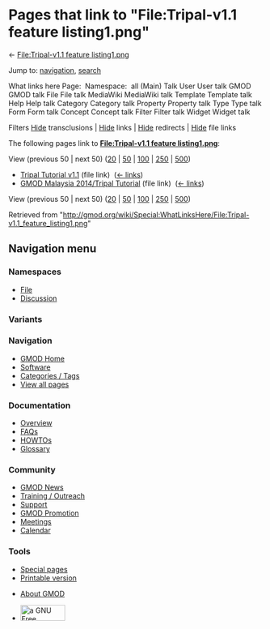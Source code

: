 <div id="mw-page-base" class="noprint">

</div>

<div id="mw-head-base" class="noprint">

</div>

<div id="content" class="mw-body" role="main">

<span id="top"></span>

<div id="mw-js-message" style="display:none;">

</div>



# <span dir="auto">Pages that link to "File:Tripal-v1.1 feature listing1.png"</span>

<div id="bodyContent">

<div id="contentSub">

← [File:Tripal-v1.1 feature
listing1.png](/wiki/File:Tripal-v1.1_feature_listing1.png "File:Tripal-v1.1 feature listing1.png")

</div>

<div id="jump-to-nav" class="mw-jump">

Jump to: [navigation](#mw-navigation), [search](#p-search)

</div>

<div id="mw-content-text">

What links here Page:  Namespace:  all (Main) Talk User User talk GMOD
GMOD talk File File talk MediaWiki MediaWiki talk Template Template talk
Help Help talk Category Category talk Property Property talk Type Type
talk Form Form talk Concept Concept talk Filter Filter talk Widget
Widget talk

Filters
[Hide](/mediawiki/index.php?title=Special:WhatLinksHere/File:Tripal-v1.1_feature_listing1.png&hidetrans=1 "Special:WhatLinksHere/File:Tripal-v1.1 feature listing1.png")
transclusions \|
[Hide](/mediawiki/index.php?title=Special:WhatLinksHere/File:Tripal-v1.1_feature_listing1.png&hidelinks=1 "Special:WhatLinksHere/File:Tripal-v1.1 feature listing1.png")
links \|
[Hide](/mediawiki/index.php?title=Special:WhatLinksHere/File:Tripal-v1.1_feature_listing1.png&hideredirs=1 "Special:WhatLinksHere/File:Tripal-v1.1 feature listing1.png")
redirects \|
[Hide](/mediawiki/index.php?title=Special:WhatLinksHere/File:Tripal-v1.1_feature_listing1.png&hideimages=1 "Special:WhatLinksHere/File:Tripal-v1.1 feature listing1.png")
file links

The following pages link to **[File:Tripal-v1.1 feature
listing1.png](/wiki/File:Tripal-v1.1_feature_listing1.png "File:Tripal-v1.1 feature listing1.png")**:

View (previous 50 \| next 50)
([20](/mediawiki/index.php?title=Special:WhatLinksHere/File:Tripal-v1.1_feature_listing1.png&limit=20 "Special:WhatLinksHere/File:Tripal-v1.1 feature listing1.png")
\|
[50](/mediawiki/index.php?title=Special:WhatLinksHere/File:Tripal-v1.1_feature_listing1.png&limit=50 "Special:WhatLinksHere/File:Tripal-v1.1 feature listing1.png")
\|
[100](/mediawiki/index.php?title=Special:WhatLinksHere/File:Tripal-v1.1_feature_listing1.png&limit=100 "Special:WhatLinksHere/File:Tripal-v1.1 feature listing1.png")
\|
[250](/mediawiki/index.php?title=Special:WhatLinksHere/File:Tripal-v1.1_feature_listing1.png&limit=250 "Special:WhatLinksHere/File:Tripal-v1.1 feature listing1.png")
\|
[500](/mediawiki/index.php?title=Special:WhatLinksHere/File:Tripal-v1.1_feature_listing1.png&limit=500 "Special:WhatLinksHere/File:Tripal-v1.1 feature listing1.png"))

- [Tripal Tutorial
  v1.1](/wiki/Tripal_Tutorial_v1.1 "Tripal Tutorial v1.1") (file link) ‎
  <span class="mw-whatlinkshere-tools">([←
  links](/mediawiki/index.php?title=Special:WhatLinksHere&target=Tripal+Tutorial+v1.1 "Special:WhatLinksHere"))</span>
- [GMOD Malaysia 2014/Tripal
  Tutorial](/wiki/GMOD_Malaysia_2014/Tripal_Tutorial "GMOD Malaysia 2014/Tripal Tutorial")
  (file link) ‎ <span class="mw-whatlinkshere-tools">([←
  links](/mediawiki/index.php?title=Special:WhatLinksHere&target=GMOD+Malaysia+2014%2FTripal+Tutorial "Special:WhatLinksHere"))</span>

View (previous 50 \| next 50)
([20](/mediawiki/index.php?title=Special:WhatLinksHere/File:Tripal-v1.1_feature_listing1.png&limit=20 "Special:WhatLinksHere/File:Tripal-v1.1 feature listing1.png")
\|
[50](/mediawiki/index.php?title=Special:WhatLinksHere/File:Tripal-v1.1_feature_listing1.png&limit=50 "Special:WhatLinksHere/File:Tripal-v1.1 feature listing1.png")
\|
[100](/mediawiki/index.php?title=Special:WhatLinksHere/File:Tripal-v1.1_feature_listing1.png&limit=100 "Special:WhatLinksHere/File:Tripal-v1.1 feature listing1.png")
\|
[250](/mediawiki/index.php?title=Special:WhatLinksHere/File:Tripal-v1.1_feature_listing1.png&limit=250 "Special:WhatLinksHere/File:Tripal-v1.1 feature listing1.png")
\|
[500](/mediawiki/index.php?title=Special:WhatLinksHere/File:Tripal-v1.1_feature_listing1.png&limit=500 "Special:WhatLinksHere/File:Tripal-v1.1 feature listing1.png"))

</div>

<div class="printfooter">

Retrieved from
"<http://gmod.org/wiki/Special:WhatLinksHere/File:Tripal-v1.1_feature_listing1.png>"

</div>

<div id="catlinks" class="catlinks catlinks-allhidden">

</div>

<div class="visualClear">

</div>

</div>

</div>

<div id="mw-navigation">

## Navigation menu

<div id="mw-head">



<div id="left-navigation">

<div id="p-namespaces" class="vectorTabs" role="navigation"
aria-labelledby="p-namespaces-label">

### Namespaces

- <span id="ca-nstab-image"><a href="/wiki/File:Tripal-v1.1_feature_listing1.png" accesskey="c"
  title="View the file page [c]">File</a></span>
- <span id="ca-talk"><a
  href="/mediawiki/index.php?title=File_talk:Tripal-v1.1_feature_listing1.png&amp;action=edit&amp;redlink=1"
  accesskey="t"
  title="Discussion about the content page [t]">Discussion</a></span>

</div>

<div id="p-variants" class="vectorMenu emptyPortlet" role="navigation"
aria-labelledby="p-variants-label">

### 

### Variants[](#)

<div class="menu">

</div>

</div>

</div>

<div id="right-navigation">





</div>



</div>

</div>

</div>

<div id="mw-panel">

<div id="p-logo" role="banner">

<a href="/wiki/Main_Page"
style="background-image: url(http://gmod.org/images/GMOD-cogs.png);"
title="Visit the main page"></a>

</div>

<div id="p-Navigation" class="portal" role="navigation"
aria-labelledby="p-Navigation-label">

### Navigation

<div class="body">

- <span id="n-GMOD-Home">[GMOD Home](/wiki/Main_Page)</span>
- <span id="n-Software">[Software](/wiki/GMOD_Components)</span>
- <span id="n-Categories-.2F-Tags">[Categories /
  Tags](/wiki/Categories)</span>
- <span id="n-View-all-pages">[View all
  pages](/wiki/Special:AllPages)</span>

</div>

</div>

<div id="p-Documentation" class="portal" role="navigation"
aria-labelledby="p-Documentation-label">

### Documentation

<div class="body">

- <span id="n-Overview">[Overview](/wiki/Overview)</span>
- <span id="n-FAQs">[FAQs](/wiki/Category:FAQ)</span>
- <span id="n-HOWTOs">[HOWTOs](/wiki/Category:HOWTO)</span>
- <span id="n-Glossary">[Glossary](/wiki/Glossary)</span>

</div>

</div>

<div id="p-Community" class="portal" role="navigation"
aria-labelledby="p-Community-label">

### Community

<div class="body">

- <span id="n-GMOD-News">[GMOD News](/wiki/GMOD_News)</span>
- <span id="n-Training-.2F-Outreach">[Training /
  Outreach](/wiki/Training_and_Outreach)</span>
- <span id="n-Support">[Support](/wiki/Support)</span>
- <span id="n-GMOD-Promotion">[GMOD
  Promotion](/wiki/GMOD_Promotion)</span>
- <span id="n-Meetings">[Meetings](/wiki/Meetings)</span>
- <span id="n-Calendar">[Calendar](/wiki/Calendar)</span>

</div>

</div>

<div id="p-tb" class="portal" role="navigation"
aria-labelledby="p-tb-label">

### Tools

<div class="body">

- <span id="t-specialpages"><a href="/wiki/Special:SpecialPages" accesskey="q"
  title="A list of all special pages [q]">Special pages</a></span>
- <span id="t-print"><a
  href="/mediawiki/index.php?title=Special:WhatLinksHere/File:Tripal-v1.1_feature_listing1.png&amp;printable=yes"
  rel="alternate" accesskey="p"
  title="Printable version of this page [p]">Printable version</a></span>

</div>

</div>

</div>

</div>

<div id="footer" role="contentinfo">

- <span id="footer-places-about">[About
  GMOD](/wiki/GMOD:About "GMOD:About")</span>

<!-- -->

- <span id="footer-copyrightico">[<img src="http://www.gnu.org/graphics/gfdl-logo-small.png" width="88"
  height="31" alt="a GNU Free Documentation License" />](http://www.gnu.org/licenses/fdl-1.3.html)</span>


<div style="clear:both">

</div>

</div>
